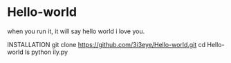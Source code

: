 # Hello-world
when you run it, it will say hello world i love you. 

INSTALLATION 
git clone 
https://github.com/3i3eye/Hello-world.git
cd Hello-world
ls
python ily.py
